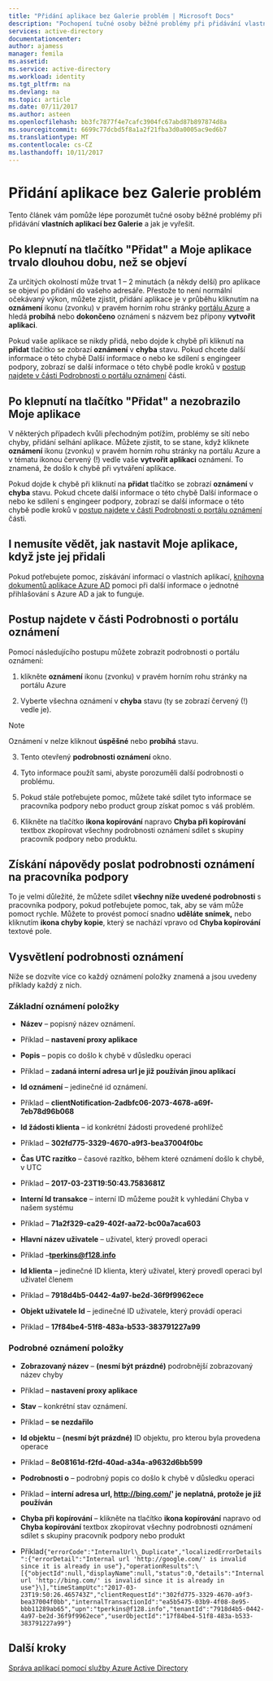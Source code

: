 ```yaml
---
title: "Přidání aplikace bez Galerie problém | Microsoft Docs"
description: "Pochopení tučné osoby běžné problémy při přidávání vlastních aplikací bez Galerie"
services: active-directory
documentationcenter: 
author: ajamess
manager: femila
ms.assetid: 
ms.service: active-directory
ms.workload: identity
ms.tgt_pltfrm: na
ms.devlang: na
ms.topic: article
ms.date: 07/11/2017
ms.author: asteen
ms.openlocfilehash: bb3fc7877f4e7cafc3904fc67abd87b897874d8a
ms.sourcegitcommit: 6699c77dcbd5f8a1a2f21fba3d0a0005ac9ed6b7
ms.translationtype: MT
ms.contentlocale: cs-CZ
ms.lasthandoff: 10/11/2017
---
```

# <a name="problem-adding-a-non-gallery-application"></a>Přidání aplikace bez Galerie problém

Tento článek vám pomůže lépe porozumět tučné osoby běžné problémy při přidávání **vlastních aplikací bez Galerie** a jak je vyřešit. 

## <a name="i-clicked-the-add-button-and-my-application-took-a-long-time-to-appear"></a>Po klepnutí na tlačítko "Přidat" a Moje aplikace trvalo dlouhou dobu, než se objeví

Za určitých okolností může trvat 1 – 2 minutách (a někdy delší) pro aplikace se objeví po přidání do vašeho adresáře. Přestože to není normální očekávaný výkon, můžete zjistit, přidání aplikace je v průběhu kliknutím na **oznámení** ikonu (zvonku) v pravém horním rohu stránky [portálu Azure](https://portal.azure.com/) a hledá **probíhá** nebo **dokončeno** oznámení s názvem bez přípony **vytvořit aplikaci**.

Pokud vaše aplikace se nikdy přidá, nebo dojde k chybě při kliknutí na **přidat** tlačítko se zobrazí **oznámení** v **chyba** stavu. Pokud chcete další informace o této chybě Další informace o nebo ke sdílení s engingeer podpory, zobrazí se další informace o této chybě podle kroků v [postup najdete v části Podrobnosti o portálu oznámení](#how-to-see-the-details-of-a-portal-notification) části.

## <a name="i-clicked-the-add-button-and-my-application-didnt-appear"></a>Po klepnutí na tlačítko "Přidat" a nezobrazilo Moje aplikace

V některých případech kvůli přechodným potížím, problémy se sítí nebo chyby, přidání selhání aplikace. Můžete zjistit, to se stane, když kliknete **oznámení** ikonu (zvonku) v pravém horním rohu stránky na portálu Azure a v tématu ikonou červený (!) vedle vaše **vytvořit aplikaci** oznámení. To znamená, že došlo k chybě při vytváření aplikace.

Pokud dojde k chybě při kliknutí na **přidat** tlačítko se zobrazí **oznámení** v **chyba** stavu. Pokud chcete další informace o této chybě Další informace o nebo ke sdílení s engingeer podpory, zobrazí se další informace o této chybě podle kroků v [postup najdete v části Podrobnosti o portálu oznámení](#how-to-see-the-details-of-a-portal-notification) části.

## <a name="i-dont-know-how-to-set-up-my-application-once-ive-added-it"></a>I nemusíte vědět, jak nastavit Moje aplikace, když jste jej přidali

Pokud potřebujete pomoc, získávání informací o vlastních aplikací, [knihovna dokumentů aplikace Azure AD](https://docs.microsoft.com/azure/active-directory/active-directory-apps-index) pomoci při další informace o jednotné přihlašování s Azure AD a jak to funguje.

## <a name="how-to-see-the-details-of-a-portal-notification"></a>Postup najdete v části Podrobnosti o portálu oznámení

Pomocí následujícího postupu můžete zobrazit podrobnosti o portálu oznámení:

1.  klikněte **oznámení** ikonu (zvonku) v pravém horním rohu stránky na portálu Azure

2.  Vyberte všechna oznámení v **chyba** stavu (ty se zobrazí červený (!) vedle je).

   >[!NOTE]
   >Oznámení v nelze kliknout **úspěšné** nebo **probíhá** stavu.
   >
   >

3.  Tento otevřený **podrobnosti oznámení** okno.

4.  Tyto informace použít sami, abyste porozuměli další podrobnosti o problému.

5.  Pokud stále potřebujete pomoc, můžete také sdílet tyto informace se pracovníka podpory nebo product group získat pomoc s váš problém.

6.  Klikněte na tlačítko **ikona kopírování** napravo **Chyba při kopírování** textbox zkopírovat všechny podrobnosti oznámení sdílet s skupiny pracovník podpory nebo produktu.

## <a name="how-to-get-help-by-sending-notification-details-to-a-support-engineer"></a>Získání nápovědy poslat podrobnosti oznámení na pracovníka podpory

To je velmi důležité, že můžete sdílet **všechny níže uvedené podrobnosti** s pracovníka podpory, pokud potřebujete pomoc, tak, aby se vám může pomoct rychle. Můžete to provést pomocí snadno **uděláte snímek,** nebo kliknutím **ikona chyby kopie**, který se nachází vpravo od **Chyba kopírování** textové pole.

## <a name="notification-details-explained"></a>Vysvětlení podrobnosti oznámení

Níže se dozvíte více co každý oznámení položky znamená a jsou uvedeny příklady každý z nich.

### <a name="essential-notification-items"></a>Základní oznámení položky

-   **Název** – popisný název oznámení.
   *  Příklad – **nastavení proxy aplikace**

-   **Popis** – popis co došlo k chybě v důsledku operaci

   *  Příklad – **zadaná interní adresa url je již používán jinou aplikací**

-   **Id oznámení** – jedinečné id oznámení.

   *  Příklad – **clientNotification-2adbfc06-2073-4678-a69f-7eb78d96b068**

-   **Id žádosti klienta** – id konkrétní žádosti provedené prohlížeč

   *  Příklad – **302fd775-3329-4670-a9f3-bea37004f0bc**

-   **Čas UTC razítko** – časové razítko, během které oznámení došlo k chybě, v UTC

   *  Příklad – **2017-03-23T19:50:43.7583681Z**

-   **Interní Id transakce** – interní ID můžeme použít k vyhledání Chyba v našem systému

   *  Příklad – **71a2f329-ca29-402f-aa72-bc00a7aca603**

-   **Hlavní název uživatele** – uživatel, který provedl operaci

   *  Příklad –**tperkins@f128.info**

-   **Id klienta** – jedinečné ID klienta, který uživatel, který provedl operaci byl uživatel členem

   *  Příklad – **7918d4b5-0442-4a97-be2d-36f9f9962ece**

-   **Objekt uživatele Id** – jedinečné ID uživatele, který provádí operaci

 *  Příklad – **17f84be4-51f8-483a-b533-383791227a99**

### <a name="detailed-notification-items"></a>Podrobné oznámení položky

-   **Zobrazovaný název** – **(nesmí být prázdné)** podrobnější zobrazovaný název chyby

  *  Příklad – **nastavení proxy aplikace**

-   **Stav** – konkrétní stav oznámení.

   *  Příklad – **se nezdařilo**

-   **Id objektu** – **(nesmí být prázdné)** ID objektu, pro kterou byla provedena operace

   *  Příklad – **8e08161d-f2fd-40ad-a34a-a9632d6bb599**

-   **Podrobnosti o** – podrobný popis co došlo k chybě v důsledku operaci

   *  Příklad – **interní adresa url, http://bing.com/' je neplatná, protože je již používán**

-   **Chyba při kopírování** – klikněte na tlačítko **ikona kopírování** napravo od **Chyba kopírování** textbox zkopírovat všechny podrobnosti oznámení sdílet s skupiny pracovník podpory nebo produkt

   *  Příklad```{"errorCode":"InternalUrl\_Duplicate","localizedErrorDetails":{"errorDetail":"Internal url 'http://google.com/' is invalid since it is already in use"},"operationResults":\[{"objectId":null,"displayName":null,"status":0,"details":"Internal url 'http://bing.com/' is invalid since it is already in use"}\],"timeStampUtc":"2017-03-23T19:50:26.465743Z","clientRequestId":"302fd775-3329-4670-a9f3-bea37004f0bb","internalTransactionId":"ea5b5475-03b9-4f08-8e95-bbb11289ab65","upn":"tperkins@f128.info","tenantId":"7918d4b5-0442-4a97-be2d-36f9f9962ece","userObjectId":"17f84be4-51f8-483a-b533-383791227a99"}```

## <a name="next-steps"></a>Další kroky
[Správa aplikací pomocí služby Azure Active Directory](active-directory-enable-sso-scenario.md)



